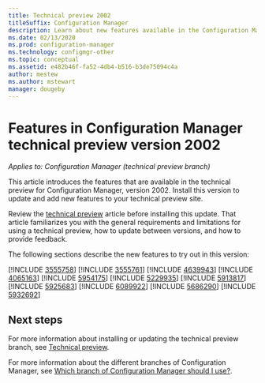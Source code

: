 ```yaml
---
title: Technical preview 2002
titleSuffix: Configuration Manager
description: Learn about new features available in the Configuration Manager technical preview branch version 2002.
ms.date: 02/13/2020
ms.prod: configuration-manager
ms.technology: configmgr-other
ms.topic: conceptual
ms.assetid: e482b46f-fa52-4db4-b516-b3de75094c4a
author: mestew
ms.author: mstewart
manager: dougeby
---
```


# Features in Configuration Manager technical preview version 2002

*Applies to: Configuration Manager (technical preview branch)*

This article introduces the features that are available in the technical preview for Configuration Manager, version 2002. Install this version to update and add new features to your technical preview site.

Review the [technical preview](/configmgr/core/get-started/technical-preview) article before installing this update. That article familiarizes you with the general requirements and limitations for using a technical preview, how to update between versions, and how to provide feedback.

The following sections describe the new features to try out in this version:

<!-- [!INCLUDE [Example feature name](includes/2002/1234567.md)] -->

[!INCLUDE [3555758](includes/2002/3555758.md)]
[!INCLUDE [3555761](includes/2002/3555761.md)]
[!INCLUDE [4639943](includes/2002/4639943.md)]
[!INCLUDE [4065163](includes/2002/4065163.md)]
[!INCLUDE [5954175](includes/2002/5954175.md)]
[!INCLUDE [5229935](includes/2002/5229935.md)]
[!INCLUDE [5913817](includes/2002/5913817.md)]
[!INCLUDE [5925683](includes/2002/5925683.md)]
[!INCLUDE [6089922](includes/2002/6089922.md)]
[!INCLUDE [5686290](includes/2002/5686290.md)]
[!INCLUDE [5932692](includes/2002/5932692.md)]

<!--
## General known issues

[!INCLUDE [Can't create collections](includes/2001-2/known-issue-6197183.md)]
-->

## Next steps

For more information about installing or updating the technical preview branch, see [Technical preview](/configmgr/core/get-started/technical-preview).

For more information about the different branches of Configuration Manager, see [Which branch of Configuration Manager should I use?](/configmgr/core/understand/which-branch-should-i-use).
